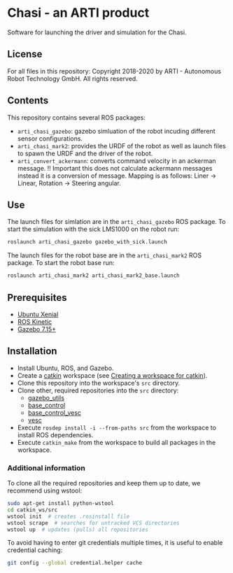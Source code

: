 # Chasi - an ARTI product

Software for launching the driver and simulation for the Chasi.


## License

For all files in this repository: Copyright 2018-2020 by ARTI - Autonomous Robot Technology GmbH. All rights reserved.


## Contents

This repository contains several ROS packages:
- `arti_chasi_gazebo`: gazebo simluation of the robot incuding different sensor configurations.
- `arti_chasi_mark2`: provides the URDF of the robot as well as launch files to spawn the URDF and the driver of the robot.
- `arti_convert_ackermann`: converts command velocity in an ackerman message. 
  !! Important this does not calculate ackermann messages instead it is a conversion of message. 
  Mapping is as follows: Liner -> Linear, Rotation -> Steering angular.


## Use

The launch files for simlation are in the `arti_chasi_gazebo` ROS package. To start the simulation with the sick LMS1000 on the robot run:

```sh
roslaunch arti_chasi_gazebo gazebo_with_sick.launch
```

The launch files for the robot base are in the `arti_chasi_mark2` ROS package. To start the robot base run:

```sh
roslaunch arti_chasi_mark2 arti_chasi_mark2_base.launch
```

## Prerequisites

- [Ubuntu Xenial](http://releases.ubuntu.com/16.04/)
- [ROS Kinetic](http://wiki.ros.org/kinetic)
- [Gazebo 7.15+](https://answers.ros.org/question/259989/ubuntu-1604-xenial-package-for-gazebo-740/)

## Installation

- Install Ubuntu, ROS, and Gazebo.
- Create a [catkin](http://wiki.ros.org/catkin) workspace (see
  [Creating a workspace for catkin](http://wiki.ros.org/catkin/Tutorials/create_a_workspace)).
- Clone this repository into the workspace's `src` directory.
- Clone other, required repositories into the `src` directory:
    - [gazebo_utils](https://github.com/ARTI-Robots/gazebo_utils.git)
    - [base_control](https://github.com/ARTI-Robots/base_control.git)
    - [base_control_vesc](https://github.com/ARTI-Robots/base_control_vesc.git)
    - [vesc](https://github.com/ARTI-Robots/vesc.git)
- Execute `rosdep install -i --from-paths src` from the workspace to install ROS dependencies.
- Execute `catkin_make` from the workspace to build all packages in the workspace.

### Additional information

To clone all the required repositories and keep them up to date, we recommend using wstool:

```sh
sudo apt-get install python-wstool
cd catkin_ws/src
wstool init  # creates .rosinstall file
wstool scrape  # searches for untracked VCS directories
wstool up  # updates (pulls) all repositories
```

To avoid having to enter git credentials multiple times, it is useful to enable credential caching:

```sh
git config --global credential.helper cache
```
